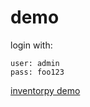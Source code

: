 
# demo

login with:

    user: admin
    pass: foo123

[inventorpy demo](https://inventorpydemo-hlvrh7b52a-lz.a.run.app/)
